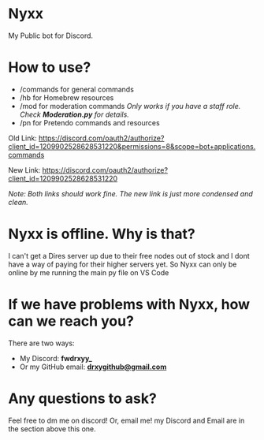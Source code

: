 # Nyxx
My Public bot for Discord. 

# How to use?
- /commands for general commands
- /hb for Homebrew resources
- /mod for moderation commands
    *Only works if you have a staff role. Check **Moderation.py** for details.*
- /pn for Pretendo commands and resources

Old Link: https://discord.com/oauth2/authorize?client_id=1209902528628531220&permissions=8&scope=bot+applications.commands

New Link: https://discord.com/oauth2/authorize?client_id=1209902528628531220

*Note: Both links should work fine. The new link is just more condensed and clean.*

# Nyxx is offline. Why is that?
I can't get a Dires server up due to their free nodes out of stock and I dont have a way of paying for their higher servers yet. So Nyxx can only be online by me running the main py file on VS Code

# If we have problems with Nyxx, how can we reach you?
There are two ways:
- My Discord: **fwdrxyy_**
- Or my GitHub email: **drxygithub@gmail.com**

# Any questions to ask?
Feel free to dm me on discord! Or, email me! my Discord and Email are in the section above this one.
